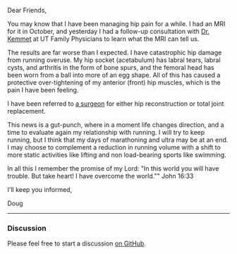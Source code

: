 Dear Friends,  
  
You may know that I have been managing hip pain for a while. I had an MRI for it in October, and yesterday I had a follow-up consultation with [Dr. Kemmet](https://www.utmedicalcenter.org/doctors/rebecca-k-kemmet-md/) at UT Family Physicians to learn what the MRI can tell us.  
  
The results are far worse than I expected. I have catastrophic hip damage from running overuse. My hip socket (acetabulum) has labral tears, labral cysts, and arthritis in the form of bone spurs, and the femoral head has been worn from a ball into more of an egg shape. All of this has caused a protective over-tightening of my anterior (front) hip muscles, which is the pain I have been feeling.  
  
I have been referred to [a surgeon](https://www.uosortho.com/doctors/william-r-oros-md) for either hip reconstruction or total joint replacement.  
  
This news is a gut-punch, where in a moment life changes direction, and a time to evaluate again my relationship with running. I will try to keep running, but I think that my days of marathoning and ultra may be at an end. I may choose to complement a reduction in running volume with a shift to more static activities like lifting and non load-bearing sports like swimming.  
  
In all this I remember the promise of my Lord: "In this world you will have trouble. But take heart! I have overcome the world."" John 16:33  
  
I'll keep you informed,  
  
Doug

***
### Discussion
Please feel free to start a discussion [on GitHub](https://github.com/slater1/blog/issues).
